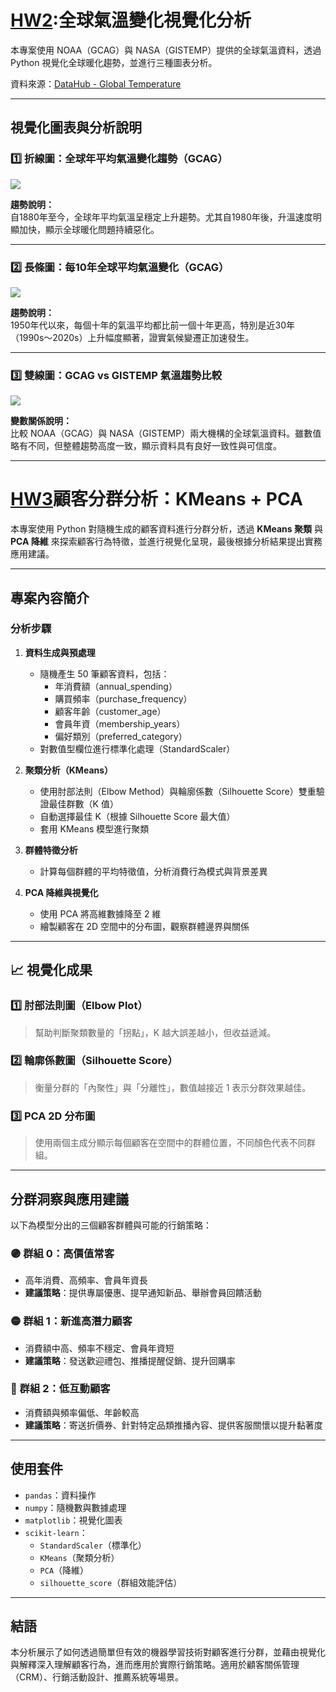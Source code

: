 #  [HW2](https://github.com/48856035/Gemini-Python-API/blob/main/HW2.ipynb):全球氣溫變化視覺化分析

本專案使用 NOAA（GCAG）與 NASA（GISTEMP）提供的全球氣溫資料，透過 Python 視覺化全球暖化趨勢，並進行三種圖表分析。

資料來源：[DataHub - Global Temperature](https://datahub.io/core/global-temp)

---

##  視覺化圖表與分析說明

### 1️⃣ 折線圖：全球年平均氣溫變化趨勢（GCAG）

![](path/to/line_chart.png) <!-- 你可以上傳圖後貼這張圖的相對路徑 -->

**趨勢說明：**  
自1880年至今，全球年平均氣溫呈穩定上升趨勢。尤其自1980年後，升溫速度明顯加快，顯示全球暖化問題持續惡化。

---

### 2️⃣ 長條圖：每10年全球平均氣溫變化（GCAG）

![](path/to/bar_chart.png)

**趨勢說明：**  
1950年代以來，每個十年的氣溫平均都比前一個十年更高，特別是近30年（1990s～2020s）上升幅度顯著，證實氣候變遷正加速發生。

---

### 3️⃣ 雙線圖：GCAG vs GISTEMP 氣溫趨勢比較

![](path/to/double_line_chart.png)

**變數關係說明：**  
比較 NOAA（GCAG）與 NASA（GISTEMP）兩大機構的全球氣溫資料。雖數值略有不同，但整體趨勢高度一致，顯示資料具有良好一致性與可信度。

---

# [HW3](https://github.com/48856035/Gemini-Python-API/blob/main/HW3.ipynb)顧客分群分析：KMeans + PCA

本專案使用 Python 對隨機生成的顧客資料進行分群分析，透過 **KMeans 聚類** 與 **PCA 降維** 來探索顧客行為特徵，並進行視覺化呈現，最後根據分析結果提出實務應用建議。

---

## 專案內容簡介

### 分析步驟

1. **資料生成與預處理**
   - 隨機產生 50 筆顧客資料，包括：
     - 年消費額（annual_spending）
     - 購買頻率（purchase_frequency）
     - 顧客年齡（customer_age）
     - 會員年資（membership_years）
     - 偏好類別（preferred_category）
   - 對數值型欄位進行標準化處理（StandardScaler）

2. **聚類分析（KMeans）**
   - 使用肘部法則（Elbow Method）與輪廓係數（Silhouette Score）雙重驗證最佳群數（K 值）
   - 自動選擇最佳 K（根據 Silhouette Score 最大值）
   - 套用 KMeans 模型進行聚類

3. **群體特徵分析**
   - 計算每個群體的平均特徵值，分析消費行為模式與背景差異

4. **PCA 降維與視覺化**
   - 使用 PCA 將高維數據降至 2 維
   - 繪製顧客在 2D 空間中的分布圖，觀察群體邊界與關係

---

## 📈 視覺化成果

### 1️⃣ 肘部法則圖（Elbow Plot）
> 幫助判斷聚類數量的「拐點」，K 越大誤差越小，但收益遞減。

### 2️⃣ 輪廓係數圖（Silhouette Score）
> 衡量分群的「內聚性」與「分離性」，數值越接近 1 表示分群效果越佳。

### 3️⃣ PCA 2D 分布圖
> 使用兩個主成分顯示每個顧客在空間中的群體位置，不同顏色代表不同群組。

---

## 分群洞察與應用建議

以下為模型分出的三個顧客群體與可能的行銷策略：

### 🟣 群組 0：高價值常客
- 高年消費、高頻率、會員年資長
- **建議策略**：提供專屬優惠、提早通知新品、舉辦會員回饋活動

### 🟡 群組 1：新進高潛力顧客
- 消費額中高、頻率不穩定、會員年資短
- **建議策略**：發送歡迎禮包、推播提醒促銷、提升回購率

### 🔵 群組 2：低互動顧客
- 消費額與頻率偏低、年齡較高
- **建議策略**：寄送折價券、針對特定品類推播內容、提供客服關懷以提升黏著度

---

## 使用套件

- `pandas`：資料操作
- `numpy`：隨機數與數據處理
- `matplotlib`：視覺化圖表
- `scikit-learn`：
  - `StandardScaler`（標準化）
  - `KMeans`（聚類分析）
  - `PCA`（降維）
  - `silhouette_score`（群組效能評估）

---

## 結語

本分析展示了如何透過簡單但有效的機器學習技術對顧客進行分群，並藉由視覺化與解釋深入理解顧客行為，進而應用於實際行銷策略。適用於顧客關係管理（CRM）、行銷活動設計、推薦系統等場景。




